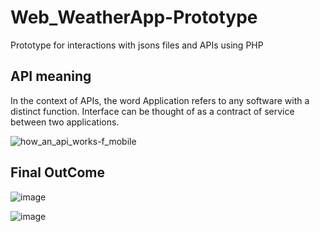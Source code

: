 # Web_WeatherApp-Prototype
Prototype for interactions with jsons files and APIs using PHP
## API meaning 
In the context of APIs, the word Application refers to any software with a distinct function. Interface can be thought of as a contract of service between two applications. 

![how_an_api_works-f_mobile](https://github.com/ChaiouraMohammed/Web_WeatherApp-Prototype/assets/91562298/b5113bcc-ba8a-44d5-9fb3-987551af1543)

## Final OutCome 

![image](https://github.com/ChaiouraMohammed/Web_WeatherApp-Prototype/assets/91562298/a57c8315-84de-4442-b2a5-569502d9c8cd)

![image](https://github.com/ChaiouraMohammed/Web_WeatherApp-Prototype/assets/91562298/5e4da61e-a565-4cfb-b1b4-b002e2f26a15)

